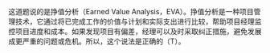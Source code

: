 这道题说的是挣值分析（Earned Value Analysis，EVA）。挣值分析是一种项目管理技术，它通过将已完成工作的价值与计划和实际支出进行比较，帮助项目经理监控项目进度和成本。如果发现项目有偏差，经理可以及时采取纠正措施，避免发展成更严重的问题或危机。所以，这个说法是正确的（T）。